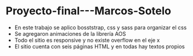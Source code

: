 # Proyecto-final---Marcos-Sotelo

- En este trabajo se aplico bosststrap, css y sass para organizar el css
- Se agregaron animaciones de la librería AOS
- Todo el sitio es responsive y no existe overflow en el eje x
- El sitio cuenta con seis páginas HTML y en todas hay textos propios

